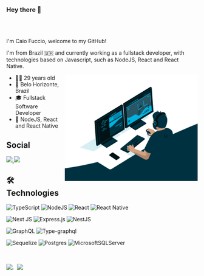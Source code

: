 ### Hey there 👋

<br />
<br />

I'm Caio Fuccio, welcome to my GitHub!

I'm from Brazil 🇧🇷 and currently working as a fullstack developer, with technologies based on Javascript, such as NodeJS, React and React Native.

<img align="right" alt="GIF" src="assets/programming.gif" width="350" height="280" />

* 👨🏻 29 years old
* 📌 Belo Horizonte, Brazil
* 🎓 Fullstack Software Developer
* 🌱 NodeJS, React and React Native

## Social
  <a href="https://www.linkedin.com/in/caiofuccio/" alt="Linkedin">
      <img src="https://img.shields.io/badge/LinkedIn-0077B5?style=for-the-badge&logo=linkedin&logoColor=white" />
  </a>
  <a href="mailto:caio.fuccio@gmail.com" alt="Gmail">
      <img src="https://img.shields.io/badge/Gmail-D14836?style=for-the-badge&logo=gmail&logoColor=white" />
  </a>

<br/>

## 🛠️ Technologies
![TypeScript](https://img.shields.io/badge/typescript-%23007ACC.svg?style=for-the-badge&logo=typescript&logoColor=white)
![NodeJS](https://img.shields.io/badge/node.js-6DA55F?style=for-the-badge&logo=node.js&logoColor=white)
![React](https://img.shields.io/badge/react-%2320232a.svg?style=for-the-badge&logo=react&logoColor=%2361DAFB)
![React Native](https://img.shields.io/badge/react_native-%2320232a.svg?style=for-the-badge&logo=react&logoColor=%2361DAFB)

![Next JS](https://img.shields.io/badge/Next-black?style=for-the-badge&logo=next.js&logoColor=white)
![Express.js](https://img.shields.io/badge/express.js-%23404d59.svg?style=for-the-badge&logo=express&logoColor=%2361DAFB)
![NestJS](https://img.shields.io/badge/nestjs-%23E0234E.svg?style=for-the-badge&logo=nestjs&logoColor=white)

![GraphQL](https://img.shields.io/badge/-GraphQL-E10098?style=for-the-badge&logo=graphql&logoColor=white)
![Type-graphql](https://img.shields.io/badge/-TypeGraphQL-%23C04392?style=for-the-badge)

![Sequelize](https://img.shields.io/badge/Sequelize-52B0E7?style=for-the-badge&logo=Sequelize&logoColor=white)
![Postgres](https://img.shields.io/badge/postgres-%23316192.svg?style=for-the-badge&logo=postgresql&logoColor=white)
![MicrosoftSQLServer](https://img.shields.io/badge/Microsoft%20SQL%20Sever-CC2927?style=for-the-badge&logo=microsoft%20sql%20server&logoColor=white)

<br/>

<p>
   <a href="https://github.com/caiofuccio?tab=repositories">
    <img
      align="center"
      height="150"
      src="https://github-readme-stats.vercel.app/api/top-langs/?username=caiofuccio&langs_count=8&layout=compact&theme=dracula"
    />
  </a>
&nbsp;
  <a href="https://github.com/caiofuccio?tab=repositories">
    <img
      align="center"
      height="150"
      src="https://github-readme-stats.vercel.app/api?username=caiofuccio&count_private=true&show_icons=true&custom_title=Github%20Status&hide=issues&theme=dracula"
    />
  </a>

</p>
